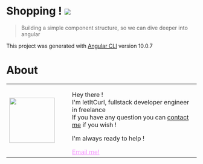 # Shopping ! [![](https://img.shields.io/badge/autor-letItCurl-red.svg)](https://www.linkedin.com/in/roland-lopez-developer/?locale=en_US)
> Building a simple component structure, so we can dive deeper into angular

This project was generated with [Angular CLI](https://github.com/angular/angular-cli) version 10.0.7

# About

<table style="border: none;">
  <tr>
    <td>
      <div style="width: 120px;">
        <img style="width: 120px;" src="https://res.cloudinary.com/duydvdaxd/image/upload/w_120,c_fill,ar_1:1,g_auto/v1587723517/Rodeooo_khmmmu.jpg"/>
    </div>
    </td>
    <td>
      <div style="margin-left: 30px;">
        <p>Hey there !</br>
        I'm letItCurl, fullstack developer engineer in freelance</br>
        If you have any question you can <a href="https://www.linkedin.com/in/roland-lopez-developer/?locale=en_US">contact me</a> if you wish !</p>
        <p>I'm always ready to help !</p>
        <a style="color: #f694ff;" href="mailto:rolandlopez.developer@gmail.com?subject=Hey!Areyouavailable?">Email me! </a>
    </div>
    </td>
  </tr>
</table>
